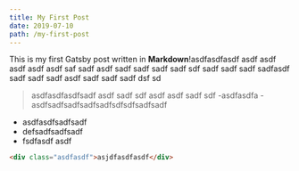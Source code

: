 ```yaml
---
title: My First Post
date: 2019-07-10
path: /my-first-post
---
```


This is my first Gatsby post written in **Markdown**!asdfasdfasdf asdf asdf asdf asdf asdf saf sadf asdf sadf sadf sadf sadf sdf sadf sadf sadf sadfasdf sadf sadf sadf
asdf sadf sadf sadf dsf sd

> asdfasdfasdfsadf asdf sadf sdf
> asdf asdf sadf sdf
> -asdfasdfa
> -asdfsadfsadfsadfsadfsdfsdfsadfsadf

- asdfasdfsadfsadf
- defsadfsadfsadf
- fsdfasdf asdf

```html
<div class="asdfasdf">asjdfasdfasdf</div>
```
